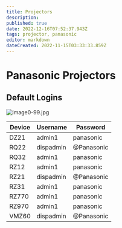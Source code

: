 ```yaml
---
title: Projectors
description: 
published: true
date: 2022-12-16T07:52:37.943Z
tags: projector, panasonic
editor: markdown
dateCreated: 2022-11-15T03:33:33.859Z
---
```


# Panasonic Projectors

## Default Logins
![image0-99.jpg](/image0-99.jpg)

| Device | Username | Password |
| --- | --- | --- |
| DZ21 | admin1 | panasonic |
| RQ22 | dispadmin | @Panasonic |
| RQ32 | admin1 | panasonic |
| RZ12 | admin1 | panasonic |
| RZ21 | dispadmin | @Panasonic |
| RZ31 | admin1 | panasonic |
| RZ770 | admin1 | panasonic |
| RZ970 | admin1 | panasonic |
| VMZ60 | dispadmin | @Panasonic |